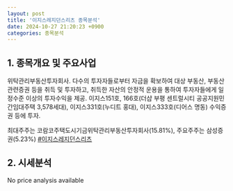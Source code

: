 ```yaml
---
layout: post
title: '이지스레지던스리츠 종목분석'
date: 2024-10-27 21:20:23 +0900
categories: 종목분석
---
```


## 1. 종목개요 및 주요사업

위탁관리부동산투자회사. 다수의 투자자들로부터 자금을 확보하여 대상 부동산, 부동산관련증권 등을 취득 및 투자하고, 취득한 자산의 안정적 운용을 통하여 투자자들에게 일정수준 이상의 투자수익을 제공. 이지스151호, 166호(더샵 부평 센트럴시티 공공지원민간임대주택 3,578세대), 이지스331호(누디트 홍대), 이지스333호(디어스 명동) 수익증권 등에 투자.

최대주주는 코람코주택도시기금위탁관리부동산투자회사(15.81%), 주요주주는 삼성증권(5.23%)
[#이지스레지던스리츠](#)

## 2. 시세분석

No price analysis available
